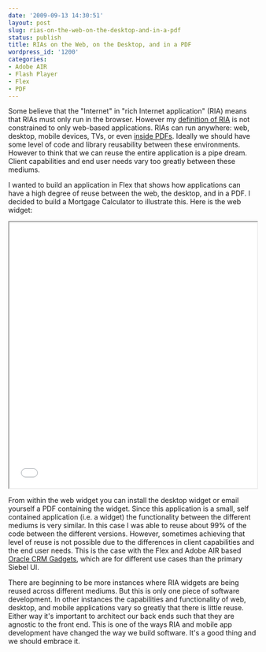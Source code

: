 ```yaml
---
date: '2009-09-13 14:30:51'
layout: post
slug: rias-on-the-web-on-the-desktop-and-in-a-pdf
status: publish
title: RIAs on the Web, on the Desktop, and in a PDF
wordpress_id: '1200'
categories:
- Adobe AIR
- Flash Player
- Flex
- PDF
---
```


Some believe that the "Internet" in "rich Internet application" (RIA) means that RIAs must only run in the browser.  However my [definition of RIA](http://www.jamesward.com/blog/2007/10/17/what-is-a-rich-internet-application/) is not constrained to only web-based applications.  RIAs can run anywhere: web, desktop, mobile devices, TVs, or even [inside PDFs](http://www.jamesward.com/blog/2008/11/05/portable-rias-flex-apps-in-pdfs/).  Ideally we should have some level of code and library reusability between these environments.  However to think that we can reuse the entire application is a pipe dream.  Client capabilities and end user needs vary too greatly between these mediums.

I wanted to build an application in Flex that shows how applications can have a high degree of reuse between the web, the desktop, and in a PDF.  I decided to build a Mortgage Calculator to illustrate this.  Here is the web widget:

<iframe src="/mortgageCalc/mortgageCalcWeb.html" width="100%" height="540"></iframe>

From within the web widget you can install the desktop widget or email yourself a PDF containing the widget.  Since this application is a small, self contained application (i.e. a widget) the functionality between the different mediums is very similar.  In this case I was able to reuse about 99% of the code between the different versions.  However, sometimes achieving that level of reuse is not possible due to the differences in client capabilities and the end user needs.  This is the case with the Flex and Adobe AIR based [Oracle CRM Gadgets](http://www.oracle.com/applications/crm/siebel/crm-gadgets.html), which are for different use cases than the primary Siebel UI.

There are beginning to be more instances where RIA widgets are being reused across different mediums.  But this is only one piece of software development.  In other instances the capabilities and functionality of web, desktop, and mobile applications vary so greatly that there is little reuse.  Either way it's important to architect our back ends such that they are agnostic to the front end.  This is one of the ways RIA and mobile app development have changed the way we build software.  It's a good thing and we should embrace it.
